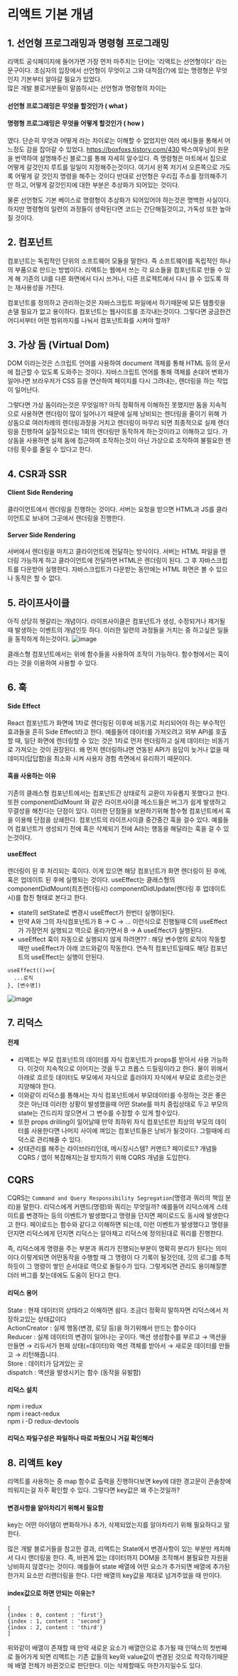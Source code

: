 # 리액트 기본 개념
## 1. 선언형 프로그래밍과 명령형 프로그래밍
리액트 공식페이지에 들어가면 가장 먼저 마주치는 단어는 '리액트는 선언형이다' 라는 문구이다. 초심자의 입장에서 선언형이 무엇이고 그와 대척점(?)에 있는 명령형은 무엇인지 기본부터 알아갈 필요가 있었다.  
많은 개발 블로거분들이 말씀하시는 선언형과 명령형의 차이는  
#### 선언형 프로그래밍은 무엇을 할것인가 ( what )
#### 명령형 프로그래밍은 무엇을 어떻게 할것인가 ( how )
였다. 단순히 무엇과 어떻게 라는 차이로는 이해할 수 없었지만 여러 예시들을 통해서 어느정도 감을 잡아갈 수 있었다.
https://boxfoxs.tistory.com/430 박스여우님이 원문을 번역하여 설명해주신 블로그를 통해 자세히 알수있다. 
즉 명령형은 마트에서 집으로 어떻게 갈것인지 루트를 일일이 지정해주는것이다. 여기서 왼쪽 저기서 오른쪽으로 가도록 어떻게 갈 것인지 명령을 해주는 것이다
반대로 선언형은 우리집 주소를 정의해주기만 하고, 어떻게 갈것인지에 대한 부분은 추상화가 되어있는 것이다.  

물론 선언형도 기본 베이스로 명령형이 추상화가 되어있어야 하는것은 명백한 사실이다. 하지만 명령형의 일련의 과정들이 생략된다면 코드는 간단해질것이고, 가독성 또한 높아질 것이다.

## 2. 컴포넌트
컴포넌트는 독립적인 단위의 소프트웨어 모듈을 말한다. 즉 소프트웨어를 독립적인 하나의 부품으로 만드는 방법이다. 리액트는 웹에서 쓰는 각 요소들을 컴포넌트로 만들 수 있게 해 기존의 UI를 다른 화면에서 다시 쓰거나, 다른 프로젝트에서 다시 쓸 수 있도록 하는 재사용성을 가진다.

컴포넌트를 정의하고 관리하는것은 자바스크립트 파일에서 하기때문에 모든 템플릿을 손댈 필요가 없고 용이하다. 컴포넌트는 웹사이트를 조각내는것이다. 그렇다면 궁금한건 어디서부터 어떤 범위까지를 나눠서 컴포넌트화를 시켜야 할까?

## 3. 가상 돔 (Virtual Dom)
DOM 이라는것은 스크립트 언어를 사용하여 document 객체를 통해 HTML 등의 문서에 접근할 수 있도록 도와주는 것이다. 자바스크립트 언어를 통해 객체를 손대어 변화가 일어나면 브라우저가 CSS 등을 연산하여 
페이지를 다시 그려내는, 렌더링을 하는 작업이 일어난다.

그렇다면 가상 돔이라는것은 무엇일까? 아직 정확하게 이해하진 못했지만 돔을 지속적으로 사용하면 렌더링이 많이 일어나기 때문에 실제 낭비되는 렌더링을 줄이기 위해 가상돔으로 여러차례의 렌더링과정을 거치고 렌더링이 마무리
되면 최종적으로 실제 렌더링을 진행하여 실질적으로는 1회의 렌더링만 동작하게 하는것이라고 이해하고 있다. 가상돔을 사용하면 실제 돔에 접근하여 조작하는것이 아닌 가상으로 조작하여 불필요한 렌더링 횟수를 줄일 수 있다고 한다.

## 4. CSR과 SSR
#### Client Side Rendering
클라이언트에서 렌더링을 진행하는 것이다. 서버는 요청을 받으면 HTML과 JS를 클라이언트로 보내어 그곳에서 렌더링을 진행한다. 
#### Server Side Rendering
서버에서 렌더링을 마치고 클라이언트에 전달하는 방식이다. 서버는 HTML 파일을 렌더링 가능하게 하고 클라이언트에 전달하면 HTML은 렌더링이 된다. 그 후 자바스크립트를 다운받아 실행한다. 자바스크립트가 다운받는 동안에는
HTML 화면은 볼 수 있으나 동작은 할 수 없다.

## 5. 라이프사이클
아직 상당히 헷갈리는 개념이다. 라이프사이클은 컴포넌트가 생성, 수정되거나 제거될 때 발생하는 이벤트의 개념인듯 하다. 이러한 일련의 과정들을 거치는 중 하고싶은 일들을 동작하게 하는것이다. 
![image](https://user-images.githubusercontent.com/90598408/158525302-171a1b5c-5203-4ea1-85c5-9d9ac1f557a7.png)

클래스형 컴포넌트에서는 위에 함수들을 사용하여 조작이 가능하다. 함수형에서는 훅이라는 것을 이용하여 사용할 수 있다.

## 6. 훅
#### Side Effect
React 컴포넌트가 화면에 1차로 렌더링된 이후에 비동기로 처리되어야 하는 부수적인 효과들을 흔히 Side Effect라고 한다.
예를들어 데이터를 가져오려고 외부 API를 호출할 때, 일단 화면에 렌더링할 수 있는 것은 1차로 먼저 렌더링하고 실제 데이터는 비동기로 가져오는 것이 권장된다. 왜 먼저 렌더링하냐면 연동된 API가 응답이 늦거나 없을 때 데미지(답답함)을 최소화 시켜 사용자 경험 측면에서 유리하기 때문이다.


#### 훅을 사용하는 이유
기존의 클래스형 컴포넌트에서는 컴포넌트간 상태로직 교환이 자유롭지 못했다고 한다. 또한 componentDidMount 와 같은 라이프사이클 메소드들은 버그가 쉽게 발생하고 무결성을 해친다는 단점이 있다. 이러한 단점들을 보완하기위해 함수형 컴포넌트에서 훅을 이용해 단점을 상쇄한다.
컴포넌트의 라이프사이클 중간중간 훅을 걸수 있다. 예를들어 컴포넌트가 생성되기 전에 혹은 삭제되기 전에 A라는 행동을 해달라는 훅을 걸 수 있는것이다. 
#### useEffect
렌더링이 된 후 처리되는 훅이다. 이게 있으면 해당 컴포넌트가 화면 렌더링이 된 후에, 혹은 업데이트 된 후에 실행되는 것이다. useEffect는 클래스형의 componentDidMount(최초렌더링시)
componentDidUpdate(렌더링 후 업데이트시)를 합친 형태로 본다고 한다.  
- state의 setState로 변경시 useEffect가 한번더 실행이된다.
- 만약 A와 그의 자식컴포넌트가 B -> C -> ... 이런식으로 진행될때 C의 useEffect가 가장먼저 실행되고 역으로 올라가면서 B -> A useEffect가 실행된다.
- useEffect 훅이 자동으로 실행되지 않게 하려면?? : 해당 변수명의 로직이 작동할때만 useEffect가 아래 코드와같이 작동한다. 연속적 컴포넌트일때도 해당 컴포넌트의 useEffect는 실행이 안된다.
```
useEffect(()=>{
  ...로직
}, [변수명])
```
![image](https://user-images.githubusercontent.com/90598408/159205299-5f25b829-2a5f-496e-9d83-a479c1151f4b.png)


## 7. 리덕스
#### 전제
- 리액트는 부모 컴포넌트의 데이터를 자식 컴포넌트가 props를 받아서 사용 가능하다. 이것이 지속적으로 이어지는 것을 두고 프롭스 드릴링이라고 한다. 물이 위에서 아래로 흐르듯 데이터도 부모에서 자식으로 흘러야지 자식에서 부모로 흐르는것은 지양해야 한다.
- 이와같이 리덕스를 통해서는 자식 컴포넌트에서 부모데이터를 수정하는 것은 좋은 것은 아닌데 이러한 상황이 발생했을때 어떤 State를 마치 중립상태로 두고 부모의 state는 건드리지 않으면서 그 변수를 수정할 수 있게 할수있다.
- 또한 props drilling이 일어날때 만약 최하위 자식 컴포넌트만 최상의 부모의 데이터를 사용한다면 나머지 사이에 껴있는 컴포넌트들은 낭비가 될것이다. 그럴때에 리덕스로 관리해줄 수 있다.
- 상태관리를 해주는 라이브러리인데, 메시징시스템? 커맨드? 페이로드? 개념들 CQRS / 앱이 복잡해지는걸 방지하기 위해 CQRS 개념을 도입한다. 

## CQRS
CQRS는 `Command and Query Responsibility Segregation`(명령과 쿼리의 책임 분리)을 말한다.
리덕스에게 커맨드(명령)와 쿼리는 무엇일까? 예를들어 리덕스에게 스테이트를 변경하는 등의 이벤트가 발생했다고 명령을 던지면 페이로드도 동시에 발생한다고 한다. 페이로드는 함수와 같다고 이해하면 되는데, 이런 이벤트가 발생했다고 명령을 던지면 리덕스에게 던지면 리덕스는 알아채고 리덕스에 정의된대로 쿼리를 진행한다.

즉, 리덕스에게 명령을 주는 부분과 쿼리가 진행되는부분이 명확히 분리가 된다는 의미이다.이렇게되면 어떤동작을 수행할 때 그 명령이 다 기록이 될것인데, 깃의 로그를 추적하듯이 그 명령이 쌓인 순서대로 역으로 돌릴수가 있다. 그렇게되면 관리도 용이해질뿐더러 버그를 찾는데에도 도움이 된다고 한다.

#### 리덕스 용어
State : 현재 데이터의 상태라고 이해하면 쉽다. 조금더 정확히 말하자면 리덕스에서 저장하고있는 상태값이다  
ActionCreator : 실제 행동(변경, 로딩 등)을 하기위해서 만드는 함수이다  
Reducer : 실제 데이터의 변경이 일어나는 곳이다. 액션 생성함수를 부르고 → 액션을 만들면 → 리듀서가 현재 상태(=데이터)와 액션 객체를 받아서 → 새로운 데이터를 만들고 → 리턴해줍니다.  
Store : 데이터가 담겨있는 곳  
dispatch : 액션을 발생시키는 함수 (동작을 유발함)  

#### 리덕스 설치
npm i redux  
npm i react-redux  
npm i -D redux-devtools

#### 리덕스 파일구성은 파일하나 따로 파뒀으니 거길 확인해라

## 8. 리액트 key
리액트를 사용하는 중 map 함수로 출력을 진행하다보면 key에 대한 경고문이 콘솔창에 띄워지는걸 자주 확인할 수 있다. 그렇다면 key값은 왜 주는것일까?
#### 변경사항을 알아차리기 위해서 필요함
key는 어떤 아이템이 변화하거나 추가, 삭제되었는지를 알아차리기 위해 필요하다고 말한다.

많은 개발 블로거들을 참고한 결과, 리액트는 State에서 변경사항이 있는 부분만 캐치해서 다시 랜더링을 한다. 즉, 바뀐게 없는 데이터까지 DOM을 조작해서 불필요한 자원을 낭비하지 않겠다는 것이다. 예를들어 state 배열에 어떤 요소가 추가되면 배열에 추가된 한가지 요소만 리랜더링을 한다. 다만 배열의 key값을 제대로 넘겨주었을 때 만이다.

#### index값으로 하면 안되는 이유는?
```
[
{index : 0, content : 'first'}
{index : 1, content : 'second'}
{index : 2, content : 'third'}
]

```
위와같이 배열이 존재할 때 만약 새로운 요소가 배열안으로 추가될 때 인덱스의 첫번째로 들어가게 되면 리액트는 기존 값들의 key와 value값이 변경된 것으로 착각하기때문에 배열 전체가 바뀐것으로 판단한다. 이는 삭제할때도 마찬가지일수도 있다.
